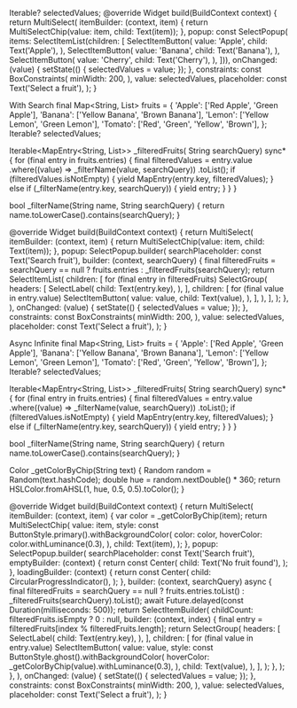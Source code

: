 Iterable<String>? selectedValues;
@override
Widget build(BuildContext context) {
return MultiSelect<String>(
itemBuilder: (context, item) {
return MultiSelectChip(value: item, child: Text(item));
},
popup: const SelectPopup(
items: SelectItemList(children: [
SelectItemButton(
value: 'Apple',
child: Text('Apple'),
),
SelectItemButton(
value: 'Banana',
child: Text('Banana'),
),
SelectItemButton(
value: 'Cherry',
child: Text('Cherry'),
),
])),
onChanged: (value) {
setState(() {
selectedValues = value;
});
},
constraints: const BoxConstraints(
minWidth: 200,
),
value: selectedValues,
placeholder: const Text('Select a fruit'),
);
}

With Search
final Map<String, List<String>> fruits = {
'Apple': ['Red Apple', 'Green Apple'],
'Banana': ['Yellow Banana', 'Brown Banana'],
'Lemon': ['Yellow Lemon', 'Green Lemon'],
'Tomato': ['Red', 'Green', 'Yellow', 'Brown'],
};
Iterable<String>? selectedValues;

Iterable<MapEntry<String, List<String>>> \_filteredFruits(
String searchQuery) sync\* {
for (final entry in fruits.entries) {
final filteredValues = entry.value
.where((value) => \_filterName(value, searchQuery))
.toList();
if (filteredValues.isNotEmpty) {
yield MapEntry(entry.key, filteredValues);
} else if (\_filterName(entry.key, searchQuery)) {
yield entry;
}
}
}

bool \_filterName(String name, String searchQuery) {
return name.toLowerCase().contains(searchQuery);
}

@override
Widget build(BuildContext context) {
return MultiSelect<String>(
itemBuilder: (context, item) {
return MultiSelectChip(value: item, child: Text(item));
},
popup: SelectPopup.builder(
searchPlaceholder: const Text('Search fruit'),
builder: (context, searchQuery) {
final filteredFruits = searchQuery == null
? fruits.entries
: \_filteredFruits(searchQuery);
return SelectItemList(
children: [
for (final entry in filteredFruits)
SelectGroup(
headers: [
SelectLabel(
child: Text(entry.key),
),
],
children: [
for (final value in entry.value)
SelectItemButton(
value: value,
child: Text(value),
),
],
),
],
);
},
),
onChanged: (value) {
setState(() {
selectedValues = value;
});
},
constraints: const BoxConstraints(
minWidth: 200,
),
value: selectedValues,
placeholder: const Text('Select a fruit'),
);
}

Async Infinite
final Map<String, List<String>> fruits = {
'Apple': ['Red Apple', 'Green Apple'],
'Banana': ['Yellow Banana', 'Brown Banana'],
'Lemon': ['Yellow Lemon', 'Green Lemon'],
'Tomato': ['Red', 'Green', 'Yellow', 'Brown'],
};
Iterable<String>? selectedValues;

Iterable<MapEntry<String, List<String>>> \_filteredFruits(
String searchQuery) sync\* {
for (final entry in fruits.entries) {
final filteredValues = entry.value
.where((value) => \_filterName(value, searchQuery))
.toList();
if (filteredValues.isNotEmpty) {
yield MapEntry(entry.key, filteredValues);
} else if (\_filterName(entry.key, searchQuery)) {
yield entry;
}
}
}

bool \_filterName(String name, String searchQuery) {
return name.toLowerCase().contains(searchQuery);
}

Color \_getColorByChip(String text) {
Random random = Random(text.hashCode);
double hue = random.nextDouble() \* 360;
return HSLColor.fromAHSL(1, hue, 0.5, 0.5).toColor();
}

@override
Widget build(BuildContext context) {
return MultiSelect<String>(
itemBuilder: (context, item) {
var color = \_getColorByChip(item);
return MultiSelectChip(
value: item,
style: const ButtonStyle.primary().withBackgroundColor(
color: color,
hoverColor: color.withLuminance(0.3),
),
child: Text(item),
);
},
popup: SelectPopup.builder(
searchPlaceholder: const Text('Search fruit'),
emptyBuilder: (context) {
return const Center(
child: Text('No fruit found'),
);
},
loadingBuilder: (context) {
return const Center(
child: CircularProgressIndicator(),
);
},
builder: (context, searchQuery) async {
final filteredFruits = searchQuery == null
? fruits.entries.toList()
: \_filteredFruits(searchQuery).toList();
await Future.delayed(const Duration(milliseconds: 500));
return SelectItemBuilder(
childCount: filteredFruits.isEmpty ? 0 : null,
builder: (context, index) {
final entry = filteredFruits[index % filteredFruits.length];
return SelectGroup(
headers: [
SelectLabel(
child: Text(entry.key),
),
],
children: [
for (final value in entry.value)
SelectItemButton(
value: value,
style: const ButtonStyle.ghost().withBackgroundColor(
hoverColor: _getColorByChip(value).withLuminance(0.3),
),
child: Text(value),
),
],
);
},
);
},
),
onChanged: (value) {
setState(() {
selectedValues = value;
});
},
constraints: const BoxConstraints(
minWidth: 200,
),
value: selectedValues,
placeholder: const Text('Select a fruit'),
);
}
